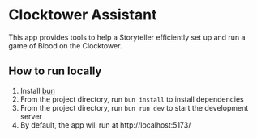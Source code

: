 # Clocktower Assistant

This app provides tools to help a Storyteller efficiently set up and run a game of Blood on the Clocktower.

## How to run locally

1) Install [bun](https://bun.sh/)
2) From the project directory, run `bun install` to install dependencies
3) From the project directory, run `bun run dev` to start the development server
4) By default, the app will run at http://localhost:5173/
